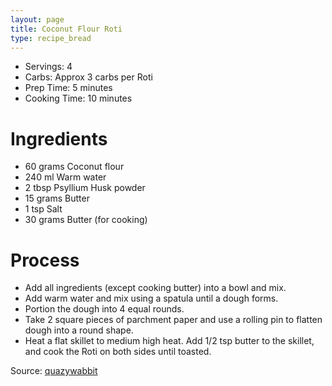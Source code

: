 ```yaml
---
layout: page
title: Coconut Flour Roti
type: recipe_bread
---
```


* Servings: 4
* Carbs: Approx 3 carbs per Roti
* Prep Time: 5 minutes
* Cooking Time: 10 minutes

# Ingredients
* 60 grams Coconut flour
* 240 ml Warm water
* 2 tbsp Psyllium Husk powder
* 15 grams Butter
* 1 tsp Salt
* 30 grams Butter (for cooking)

# Process
* Add all ingredients (except cooking butter) into a bowl and mix.
* Add warm water and mix using a spatula until a dough forms.
* Portion the dough into 4 equal rounds.
* Take 2 square pieces of parchment paper and use a rolling pin to flatten dough into a round shape.
* Heat a flat skillet to medium high heat. Add 1/2 tsp butter to the skillet, and cook the Roti on both sides until toasted.

Source: [quazywabbit](https://www.reddit.com/r/DesiKeto/comments/enxwjo/keto_butter_chicken_with_coconut_flour_rotis_my/fe6b6dk/)